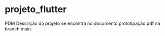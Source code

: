# projeto_flutter
PDM
Descrição do projeto se encontra no documento prototipação.pdf na branch main.
